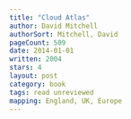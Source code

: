 ```yaml
---
title: "Cloud Atlas"
author: David Mitchell
authorSort: Mitchell, David
pageCount: 509
date: 2014-01-01
written: 2004
stars: 4
layout: post
category: book
tags: read unreviewed
mapping: England, UK, Europe
---
```

